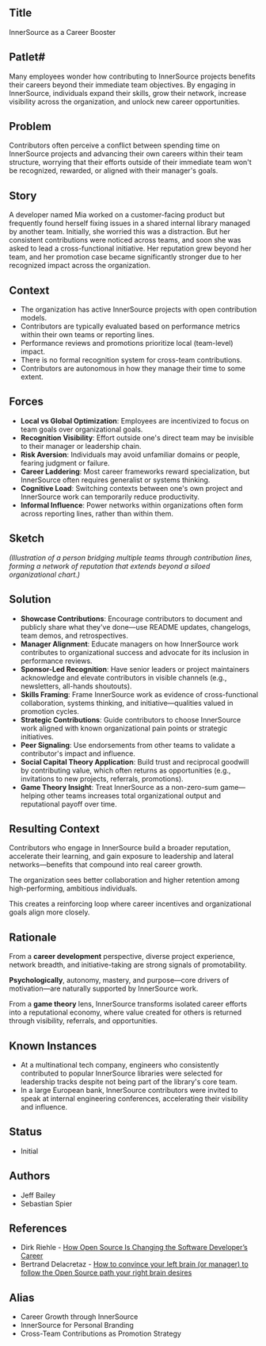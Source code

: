 ## Title

InnerSource as a Career Booster

## Patlet#

Many employees wonder how contributing to InnerSource projects benefits their careers beyond their immediate team objectives.
By engaging in InnerSource, individuals expand their skills, grow their network, increase visibility across the organization, and unlock new career opportunities.

## Problem

Contributors often perceive a conflict between spending time on InnerSource projects and advancing their own careers within their team structure, worrying that their efforts outside of their immediate team won't be recognized, rewarded, or aligned with their manager's goals.

## Story

A developer named Mia worked on a customer-facing product but frequently found herself fixing issues in a shared internal library managed by another team. Initially, she worried this was a distraction. But her consistent contributions were noticed across teams, and soon she was asked to lead a cross-functional initiative. Her reputation grew beyond her team, and her promotion case became significantly stronger due to her recognized impact across the organization.

## Context

- The organization has active InnerSource projects with open contribution models.
- Contributors are typically evaluated based on performance metrics within their own teams or reporting lines.
- Performance reviews and promotions prioritize local (team-level) impact.
- There is no formal recognition system for cross-team contributions.
- Contributors are autonomous in how they manage their time to some extent.

## Forces

- **Local vs Global Optimization**: Employees are incentivized to focus on team goals over organizational goals.
- **Recognition Visibility**: Effort outside one's direct team may be invisible to their manager or leadership chain.
- **Risk Aversion**: Individuals may avoid unfamiliar domains or people, fearing judgment or failure.
- **Career Laddering**: Most career frameworks reward specialization, but InnerSource often requires generalist or systems thinking.
- **Cognitive Load**: Switching contexts between one's own project and InnerSource work can temporarily reduce productivity.
- **Informal Influence**: Power networks within organizations often form across reporting lines, rather than within them.

## Sketch

_(Illustration of a person bridging multiple teams through contribution lines, forming a network of reputation that extends beyond a siloed organizational chart.)_

## Solution

- **Showcase Contributions**: Encourage contributors to document and publicly share what they've done—use README updates, changelogs, team demos, and retrospectives.
- **Manager Alignment**: Educate managers on how InnerSource work contributes to organizational success and advocate for its inclusion in performance reviews.
- **Sponsor-Led Recognition**: Have senior leaders or project maintainers acknowledge and elevate contributors in visible channels (e.g., newsletters, all-hands shoutouts).
- **Skills Framing**: Frame InnerSource work as evidence of cross-functional collaboration, systems thinking, and initiative—qualities valued in promotion cycles.
- **Strategic Contributions**: Guide contributors to choose InnerSource work aligned with known organizational pain points or strategic initiatives.
- **Peer Signaling**: Use endorsements from other teams to validate a contributor's impact and influence.
- **Social Capital Theory Application**: Build trust and reciprocal goodwill by contributing value, which often returns as opportunities (e.g., invitations to new projects, referrals, promotions).
- **Game Theory Insight**: Treat InnerSource as a non-zero-sum game—helping other teams increases total organizational output and reputational payoff over time.

## Resulting Context

Contributors who engage in InnerSource build a broader reputation, accelerate their learning, and gain exposure to leadership and lateral networks—benefits that compound into real career growth.

The organization sees better collaboration and higher retention among high-performing, ambitious individuals.

This creates a reinforcing loop where career incentives and organizational goals align more closely.

## Rationale

From a **career development** perspective, diverse project experience, network breadth, and initiative-taking are strong signals of promotability.

**Psychologically**, autonomy, mastery, and purpose—core drivers of motivation—are naturally supported by InnerSource work.

From a **game theory** lens, InnerSource transforms isolated career efforts into a reputational economy, where value created for others is returned through visibility, referrals, and opportunities.

## Known Instances

- At a multinational tech company, engineers who consistently contributed to popular InnerSource libraries were selected for leadership tracks despite not being part of the library's core team.
- In a large European bank, InnerSource contributors were invited to speak at internal engineering conferences, accelerating their visibility and influence.

## Status

- Initial

## Authors

- Jeff Bailey
- Sebastian Spier

## References

- Dirk Riehle - [How Open Source Is Changing the Software Developer’s Career](https://dirkriehle.com/wp-content/uploads/2015/04/r5rie-v3.pdf)
- Bertrand Delacretaz - [How to convince your left brain (or manager) to follow the Open Source path your right brain desires](https://www.youtube.com/watch?v=F0SmiQ3SF6Q)

## Alias

- Career Growth through InnerSource
- InnerSource for Personal Branding
- Cross-Team Contributions as Promotion Strategy
